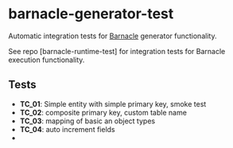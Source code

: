 # barnacle-generator-test

Automatic integration tests for [Barnacle](https://github.com/arthurpicht/Barnacle) generator functionality.

See repo [barnacle-runtime-test] for integration tests for Barnacle execution functionality.

## Tests

* **TC_01**: Simple entity with simple primary key, smoke test
* **TC_02**: composite primary key, custom table name
* **TC_03**: mapping of basic an object types
* **TC_04**: auto increment fields
* 